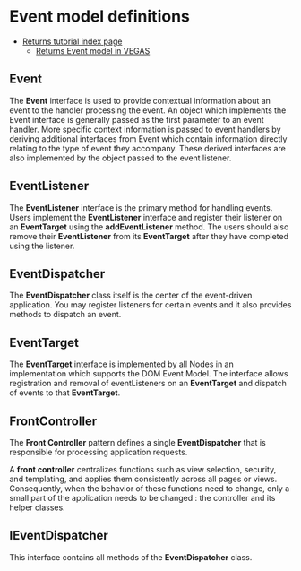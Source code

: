 # Event model definitions #

  * [Returns tutorial index page](TutorialsVEGAS.md)
    * [Returns Event model in VEGAS](VegasTutorialsEvents.md)

## Event ##

The **Event** interface is used to provide contextual information about an event to the handler processing the event. An object which implements the Event interface is generally passed as the first parameter to an event handler. More specific context information is passed to event handlers by deriving additional interfaces from Event which contain information directly relating to the type of event they accompany. These derived interfaces are also implemented by the object passed to the event listener.

## EventListener ##

The **EventListener** interface is the primary method for handling events. Users implement the **EventListener** interface and register their listener on an **EventTarget** using the **addEventListener** method. The users should also remove their **EventListener** from its **EventTarget** after they have completed using the listener.

## EventDispatcher ##

The **EventDispatcher** class itself is the center of the event-driven application. You may register listeners for certain events and it also provides methods to dispatch an event.

## EventTarget ##

The **EventTarget** interface is implemented by all Nodes in an implementation which supports the DOM Event Model. The interface allows registration and removal of eventListeners on an **EventTarget** and dispatch of events to that **EventTarget**.

## FrontController ##

The **Front Controller** pattern defines a single **EventDispatcher** that is responsible for processing application requests.

A **front controller** centralizes functions such as view selection, security, and templating, and applies them consistently across all pages or views. Consequently, when the behavior of these functions need to change, only a small part of the application needs to be changed : the controller and its helper classes.

## IEventDispatcher ##

This interface contains all methods of the **EventDispatcher** class.